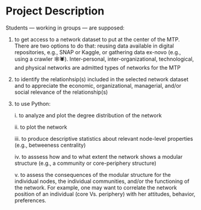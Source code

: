 # Project Description

Students — working in groups — are supposed:

1. to get access to a network dataset to put at the center of the MTP. There are two options to do that: reusing data available in digital repositories, e.g., SNAP or Kaggle, or gathering data ex-novo (e.g., using a crawler 🕸🕷). Inter-personal, inter-organizational, technological, and physical networks are admitted types of networks for the MTP

2. to identify the relationhsip(s) included in the selected network dataset and to appreciate the economic, organizational, managerial, and/or social relevance of the relationship(s)

3. to use Python:

    i. to analyze and plot the degree distribution of the network
  
    ii. to plot the network
  
    iii. to produce descriptive statistics about relevant node-level properties (e.g., betweeness centrality)
  
    iv. to asssess how and to what extent the network shows a modular structure (e.g., a community or core-periphery structure)
  
    v. to assess the consequences of the modular structure for the individual nodes, the individual communities, and/or the functioning of the network. For example, one may want to correlate the network position of an individual (core Vs. periphery) with her attitudes, behavior, preferences.
